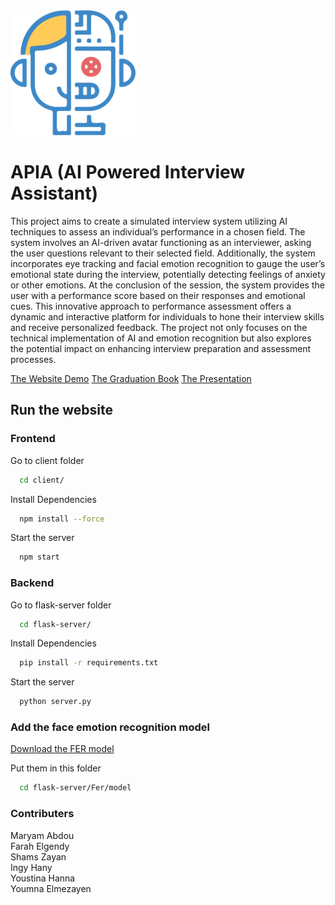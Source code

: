 <img src="./client/public/robot-blue.png" alt="Description" width="200" height="200">

# APIA (AI Powered Interview Assistant)
This project aims to create a simulated interview system utilizing AI techniques to assess an individual’s performance in a chosen field. The system involves an AI-driven avatar functioning as an interviewer, asking the user questions relevant to their selected field. Additionally, the system incorporates eye tracking and facial emotion recognition to gauge the user’s emotional state during the interview, potentially detecting feelings of anxiety or other emotions.
At the conclusion of the session, the system provides the user with a performance score based on their responses and emotional cues. This innovative approach to performance assessment offers a dynamic and interactive platform for individuals to hone their interview skills and receive personalized feedback. The project not only focuses on the technical implementation of AI and emotion recognition but also explores the potential impact on enhancing interview preparation and assessment processes.

[The Website Demo](https://drive.google.com/file/d/1a_EmIPf1lw7Ttl-WB0WEhgUhot781uD9/view?usp=sharing)
[The Graduation Book](https://drive.google.com/file/d/18PJN8PoZZ1-woMVTLHT9PddspmTGBv2c/view?usp=sharing)
[The Presentation](https://prezi.com/view/78qfufFrv7M4xo6GXkhA/)

## Run the website

### Frontend

Go to client folder

```bash
  cd client/
```

Install Dependencies

```bash
  npm install --force
```

Start the server

```bash
  npm start
```

### Backend

Go to flask-server folder

```bash
  cd flask-server/
```

Install Dependencies

```bash
  pip install -r requirements.txt
```

Start the server

```bash
  python server.py
```

### Add the face emotion recognition model

[Download the FER model](https://drive.google.com/drive/folders/1_8ox7L8bhRSS_Fi7MBXvGWJw-ubpt9id?usp=sharing) <br>

Put them in this folder

```bash
  cd flask-server/Fer/model
```

### Contributers
Maryam Abdou <br>
Farah Elgendy <br>
Shams Zayan <br>
Ingy Hany <br>
Youstina Hanna <br>
Youmna Elmezayen

